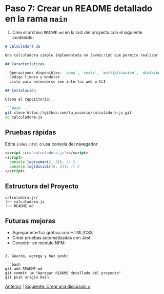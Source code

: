 # Paso 7: Crear un README detallado en la rama `main`

1. Crea el archivo `README.md` en la raíz del proyecto con el siguiente contenido:

```markdown
# Calculadora JS

Una calculadora simple implementada en JavaScript que permite realizar operaciones básicas.

## Características

- Operaciones disponibles: `suma`, `resta`, `multiplicación`, `división`
- Código limpio y modular
- Listo para extenderse con interfaz web o CLI

## Instalación

Clona el repositorio:

```bash
git clone https://github.com/tu_usuario/calculadora-js.git
cd calculadora-js
```

## Pruebas rápidas

Edita `index.html` o usa consola del navegador:

```html
<script src="calculadora.js"></script>
<script>
  console.log(sumar(2, 3)); // 5
  console.log(dividir(6, 2)); // 3
</script>
```

## Estructura del Proyecto

```
calculadora-js/
├── calculadora.js
└── README.md
```

## Futuras mejoras

- Agregar interfaz gráfica con HTML/CSS
- Crear pruebas automatizadas con Jest
- Convertir en módulo NPM
```

2. Guarda, agrega y haz push:

```bash
git add README.md
git commit -m "Agregar README detallado del proyecto"
git push origin main
```

[Anterior](06-rama-issue.md) | [Siguiente: Crear una discusión »](08-discusion.md)
